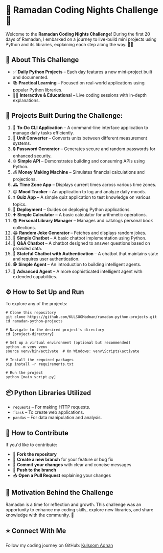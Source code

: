 <h1>🌙 Ramadan Coding Nights Challenge 🚀</h1>

<p>Welcome to the <strong>Ramadan Coding Nights Challenge</strong>! During the first 20 days of Ramadan, I embarked on a journey to live-build mini projects using Python and its libraries, explaining each step along the way. 🐍✨</p>

<h2>📌 About This Challenge</h2>
<ul>
    <li>✅ <strong>Daily Python Projects</strong> – Each day features a new mini-project built and documented.</li>
    <li>📚 <strong>Practical Learning</strong> – Focused on real-world applications using popular Python libraries.</li>
    <li>🧑‍💻 <strong>Interactive & Educational</strong> – Live coding sessions with in-depth explanations.</li>
</ul>

<h2>📅 Projects Built During the Challenge:</h2>

<ol>
    <li>📝 <strong>To-Do CLI Application</strong> – A command-line interface application to manage daily tasks efficiently.</li>
    <li>🔄 <strong>Unit Converter</strong> – Converts units between different measurement systems.</li>
    <li>🔒 <strong>Password Generator</strong> – Generates secure and random passwords for enhanced security.</li>
    <li>🌐 <strong>Simple API</strong> – Demonstrates building and consuming APIs using Python.</li>
    <li>💰 <strong>Money Making Machine</strong> – Simulates financial calculations and projections.</li>
    <li>🕰️ <strong>Time Zone App</strong> – Displays current times across various time zones.</li>
    <li>😊 <strong>Mood Tracker</strong> – An application to log and analyze daily moods.</li>
    <li>❓ <strong>Quiz App</strong> – A simple quiz application to test knowledge on various topics.</li>
    <li>🚀 <strong>Deployment</strong> – Guides on deploying Python applications.</li>
    <li>➕ <strong>Simple Calculator</strong> – A basic calculator for arithmetic operations.</li>
    <li>📚 <strong>Personal Library Manager</strong> – Manages and catalogs personal book collections.</li>
    <li>😂 <strong>Random Joke Generator</strong> – Fetches and displays random jokes.</li>
    <li>🤖 <strong>Simple Chatbot</strong> – A basic chatbot implementation using Python.</li>
    <li>🧠 <strong>Q&A Chatbot</strong> – A chatbot designed to answer questions based on provided data.</li>
    <li>🔐 <strong>Stateful Chatbot with Authentication</strong> – A chatbot that maintains state and requires user authentication.</li>
    <li>🕵️ <strong>Simple Agent</strong> – An introduction to building intelligent agents.</li>
    <li>🤖 <strong>Advanced Agent</strong> – A more sophisticated intelligent agent with extended capabilities.</li>
    <!-- Add more projects if needed -->
</ol>

<h2>⚙️ How to Set Up and Run</h2>

<p>To explore any of the projects:</p>

<pre><code># Clone this repository
git clone https://github.com/KULSOOMadnan/ramadan-python-projects.git
cd ramadan-python-projects

# Navigate to the desired project's directory
cd [project-directory]

# Set up a virtual environment (optional but recommended)
python -m venv venv
source venv/bin/activate  # On Windows: venv\Scripts\activate

# Install the required packages
pip install -r requirements.txt

# Run the project
python [main_script.py]
</code></pre>

<h2>📦 Python Libraries Utilized</h2>

<ul>
    <li><code>requests</code> – For making HTTP requests.</li>
    <li><code>flask</code> – To create web applications.</li>
    <li><code>pandas</code> – For data manipulation and analysis.</li>
    <!-- Add any other libraries you've used -->
</ul>

<h2>📣 How to Contribute</h2>

<p>If you'd like to contribute:</p>
<ul>
    <li>🍴 <strong>Fork the repository</strong></li>
    <li>🌿 <strong>Create a new branch</strong> for your feature or bug fix</li>
    <li>📝 <strong>Commit your changes</strong> with clear and concise messages</li>
    <li>🔄 <strong>Push to the branch</strong></li>
    <li>📥 <strong>Open a Pull Request</strong> explaining your changes</li>
</ul>

<h2>💌 Motivation Behind the Challenge</h2>

<p>Ramadan is a time for reflection and growth. This challenge was an opportunity to enhance my coding skills, explore new libraries, and share knowledge with the community. 🌟</p>

<h2>⭐ Connect With Me</h2>

<p>Follow my coding journey on GitHub: <a href="https://github.com/KULSOOMadnan" target="_blank">Kulsoom Adnan</a></p>
